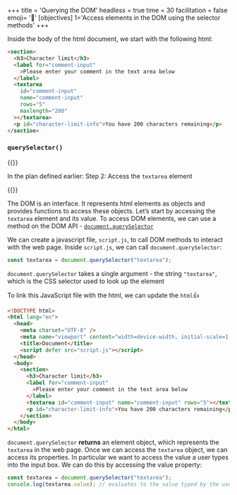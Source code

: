 +++
title = 'Querying the DOM'
headless = true
time = 30
facilitation = false
emoji= '🧩'
[objectives]
    1='Access elements in the DOM using the selector methods'
+++

Inside the body of the html document, we start with the following html:

```html
<section>
  <h3>Character limit</h3>
  <label for="comment-input"
    >Please enter your comment in the text area below
  </label>
  <textarea
    id="comment-input"
    name="comment-input"
    rows="5"
    maxlength="200"
  ></textarea>
  <p id="character-limit-info">You have 200 characters remaining</p>
</section>
```

### `querySelector()`

{{<note title="recall" type="tip">}}

In the plan defined earlier:
Step 2: Access the `textarea` element

{{</note>}}

The DOM is an interface. It represents html elements as objects and provides functions to access these objects. Let’s start by accessing the `textarea` element and its value. To access DOM elements, we can use a method on the DOM API - [`document.querySelector`](https://developer.mozilla.org/en-US/docs/Web/API/Document/querySelector)

We can create a javascript file, `script.js`, to call DOM methods to interact with the web page. Inside `script.js`, we can call `document.querySelector`:

```js
const textarea = document.querySelector("textarea");
```

`document.querySelector` takes a single argument - the string `"textarea"`, which is the CSS selector used to look up the element

To link this JavaScript file with the html, we can update the `html`👍

```html {linenos=table,hl_lines=["7"],linenostart=1}
<!DOCTYPE html>
<html lang="en">
  <head>
    <meta charset="UTF-8" />
    <meta name="viewport" content="width=device-width, initial-scale=1.0" />
    <title>Document</title>
    <script defer src="script.js"></script>
  </head>
  <body>
    <section>
      <h3>Character limit</h3>
      <label for="comment-input"
        >Please enter your comment in the text area below
      </label>
      <textarea id="comment-input" name="comment-input" rows="5"></textarea>
      <p id="character-limit-info">You have 200 characters remaining</p>
    </section>
  </body>
</html>
```

`document.querySelector` **returns** an element object, which represents the `textarea` in the web page. Once we can access the `textarea` object, we can access its properties. In particular we want to access the value a user types into the input box. We can do this by accessing the value property:

```js
const textarea = document.querySelector("textarea");
console.log(textarea.value); // evaluates to the value typed by the user
```

